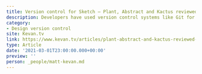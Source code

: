 ```yaml
---
title: Version control for Sketch – Plant, Abstract and Kactus reviewed
description: Developers have used version control systems like Git for years. Lots of people can collaborate on a project, everyone has access to the latest version and mistakes can be rolled back. So why can't we use them for design?
category:
- Design version control
site: Kevan.tv
link: https://www.kevan.tv/articles/plant-abstract-and-kactus-reviewed-version-control-for-design/
type: Article
date: '2021-03-01T23:00:00.000+00:00'
preview: ''
person: _people/matt-kevan.md
---
```

